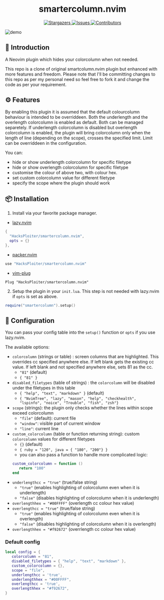 <h1 align="center">
smartercolumn.nvim
</h1>

<p align="center">
<a href="https://github.com/HacksPloiter/smartercolumn.nvim/stargazers">
    <img
      alt="Stargazers"
      src="https://img.shields.io/github/stars/HacksPloiter/smartercolumn.nvim?style=for-the-badge&logo=starship&color=fae3b0&logoColor=d9e0ee&labelColor=282a36"
    />
  </a>
  <a href="https://github.com/HacksPloiter/smartercolumn.nvim/issues">
    <img
      alt="Issues"
      src="https://img.shields.io/github/issues/HacksPloiter/smartercolumn.nvim?style=for-the-badge&logo=gitbook&color=ddb6f2&logoColor=d9e0ee&labelColor=282a36"
    />
  </a>
  <a href="https://github.com/HacksPloiter/smartercolumn.nvim/contributors">
    <img
      alt="Contributors"
      src="https://img.shields.io/github/contributors/HacksPloiter/smartercolumn.nvim?style=for-the-badge&logo=opensourceinitiative&color=abe9b3&logoColor=d9e0ee&labelColor=282a36"
    />
  </a>
</p>

![demo](https://user-images.githubusercontent.com/74842863/219844450-37d96fe1-d15d-4aaf-ae57-1c6ce66d8cbc.gif)

## 📃 Introduction

A Neovim plugin which hides your colorcolumn when not needed.

This repo is a clone of original smartcolumn.nvim plugin but enhanced with more features and freedom.
Please note that I'll be committing changes to this repo as per my personal need so feel free to fork it and change the code as per your requirement.

## ⚙️ Features

By enabling this plugin it is assumed that the default colourcolumn behaviour is intended to be overriddeen. Both the underlength and the overlength colorcolumn is enabled as default. Both can be managed separetely. If underlength colorcolumn is disabled but overlength colorcolumn is enabled, the plugin will bring colorcolumn only when the length of line (depending on the scope), crosses the specified limit. Limit can be overriddeen in the configuration.

You can:

- hide or show underlength colorcolumn for specific filetype
- hide or show overlength colorcolumn for specific filetype
- customise the colour of above two, with colour hex.
- set custom colorcolumn value for different filetype
- specify the scope where the plugin should work

## 📦 Installation

1. Install via your favorite package manager.

- [lazy.nvim](https://github.com/folke/lazy.nvim)

```Lua
{
  "HacksPloiter/smartercolumn.nvim",
  opts = {}
},
```

- [packer.nvim](https://github.com/wbthomason/packer.nvim)

```Lua
use "HacksPloiter/smartercolumn.nvim"
```

- [vim-plug](https://github.com/junegunn/vim-plug)

```VimL
Plug "HacksPloiter/smartercolumn.nvim"
```

2. Setup the plugin in your `init.lua`. This step is not needed with lazy.nvim
   if `opts` is set as above.

```Lua
require("smartercolumn").setup()
```

## 🔧 Configuration

You can pass your config table into the `setup()` function or `opts` if you use
lazy.nvim.

The available options:

- `colorcolumn` (strings or table) : screen columns that are highlighted. This overrides cc specified anywhere else. If left blank gets the existing cc value. If left blank and not specified anywhere else, sets 81 as the cc.
  - `"81"` (default)
  - `{ "81" }`
- `disabled_filetypes` (table of strings) : the `colorcolumn` will be disabled
  under the filetypes in this table
  - `{ "help", "text", "markdown" }` (default)
  - `{ "NvimTree", "lazy", "mason", "help", "checkhealth", "lspinfo", "noice", "Trouble", "fish", "zsh"}`
- `scope` (strings): the plugin only checks whether the lines within scope
  exceed colorcolumn
  - `"file"` (default): current file
  - `"window"`: visible part of current window
  - `"line"`: current line
- `custom_colorcolumn` (table or function returning string): custom
  `colorcolumn` values for different filetypes
  - `{}` (default)
  - `{ ruby = "120", java = { "180", "200"} }`
  - you can also pass a function to handle more complicated logic:
  ```lua
  custom_colorcolumn = function ()
     return "100"
  end
  ```
- `underlengthcc = "true"` (true/false string)
  - `"true"`  (enables highlighting of colorcolumn even when it is underlength)
  - `"false"` (disables highlighting of colorcolumn when it is underlength)
- `overlengthhex = "#00FFFF"` (overlength cc colour hex value)
- `overlengthcc = "true"` (true/false string)
  - `"true"`  (enables highlighting of colorcolumn even when it is overlength)
  - `"false"` (disables highlighting of colorcolumn when it is overlength)
- `overlengthhex = "#f92672"` (overrlength cc colour hex value)

### Default config

```Lua
local config = {
   colorcolumn = "81",
   disabled_filetypes = { "help", "text", "markdown" },
   custom_colorcolumn = {},
   scope = "file",
   underlengthcc = 'true',
   underlengthhex = "#00FFFF",
   overlengthcc = 'true',
   overlengthhex = "#f92672",
}
```
